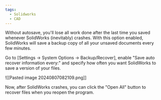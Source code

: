 ```yaml
---
tags:
  - Solidworks
  - CAD
---
```

Without autosave, you'll lose all work done after the last time you saved whenever SolidWorks (inevitably) crashes. With this option enabled, SolidWorks will save a backup copy of all your unsaved documents every few minutes.

Go to \[Settings -> System Options -> Backup/Recover], enable "Save auto recover information every:" and specify how often you want SolidWorks to save a version of your files.

![[Pasted image 20240807082109.png]]

Now, after SolidWorks crashes, you can click the "Open All" button to recover files when you reopen the program.